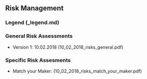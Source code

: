 ## Risk Management


### Legend (_legend.md)

### General Risk Assessments

- Version 1: 10.02.2018 (10_02_2018_risks_general.pdf)

### Specific Risk Assesments

- Match your Maker: (10_02_2018_risks_match_your_maker.pdf)
